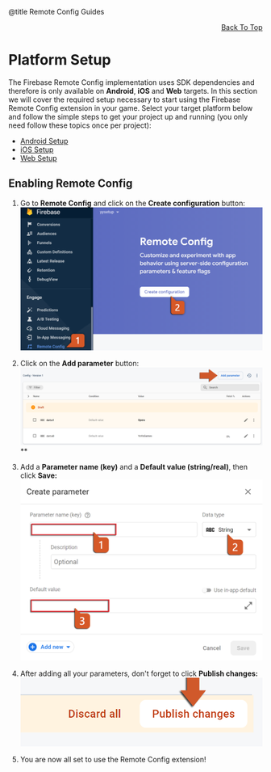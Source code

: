 @title Remote Config Guides

<a id="top"></a>
<!-- Page HTML do not touch -->
<a /><p align="right">[Back To Top](#top)</p>

# Platform Setup

  The Firebase Remote Config implementation uses SDK dependencies and therefore is only available on **Android**, **iOS** and **Web** targets. In this section we will cover the required setup necessary to start using the Firebase Remote Config extension in your game.
  Select your target platform below and follow the simple steps to get your project up and running (you only need follow these topics once per project):

* [Android Setup](Platform_Setup#Android_Setup)
* [iOS Setup](Platform_Setup#iOS_Setup)
* [Web Setup](Platform_Setup#Web_Setup)

## Enabling Remote Config

1. Go to **Remote Config** and click on the **Create configuration** button:<br>
          ![](assets/remoteConfigEnable.PNG)

2. Click on the **Add parameter** button:<br>
      ![](assets/remoteConfigAddParameter.PNG)
 ** 

3. Add a **Parameter name (key)** and a **Default value (string/real)**, then click **Save:** <br>
          ![](assets/remoteConfigCreateParameter.PNG)

4. After adding all your parameters, don't forget to click **Publish changes:** <br>
      ![](assets/remoteConfigPublish.PNG)

5. You are now all set to use the Remote Config extension!
